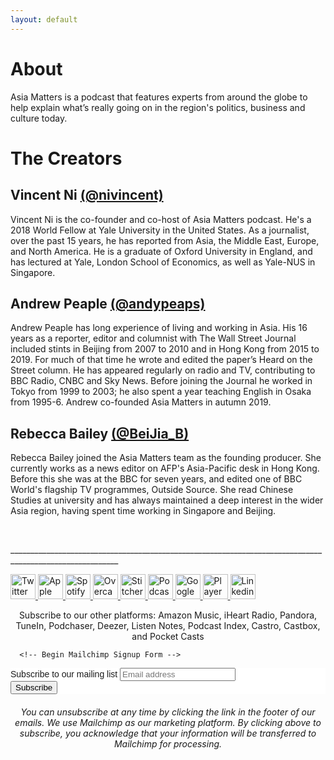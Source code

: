 ```yaml
---
layout: default
---
```


# About

Asia Matters is a podcast that features experts from around the globe to help explain what’s really going on in the region's politics, business and culture today.

# The Creators

## Vincent Ni [(@nivincent)](https://twitter.com/nivincent)

<!-- img src="https://user-images.githubusercontent.com/67763587/94476153-ed17c180-0184-11eb-88b5-9baf0695faf9.png"
  style="width:150px;height:200px;margin-right:15px;"
  align="left" /-->
  <p>Vincent Ni is the co-founder and co-host of Asia Matters podcast. He's a 2018 World Fellow at Yale University in the United States. As a journalist, over the past 15 years, he has reported from Asia, the Middle East, Europe, and North America. He is a graduate of Oxford University in England, and has lectured at Yale, London School of Economics, as well as Yale-NUS in Singapore.</p>

## Andrew Peaple [(@andypeaps)](https://twitter.com/andypeaps)

Andrew Peaple has long experience of living and working in Asia. His 16 years as a reporter, editor and columnist with The Wall Street Journal included stints in Beijing from 2007 to 2010 and in Hong Kong from 2015 to 2019. For much of that time he wrote and edited the paper’s Heard on the Street column. He has appeared regularly on radio and TV, contributing to BBC Radio, CNBC and Sky News. Before joining the Journal he worked in Tokyo from 1999 to 2003; he also spent a year teaching English in Osaka from 1995-6. Andrew co-founded Asia Matters in autumn 2019.

## Rebecca Bailey [(@BeiJia_B)](https://twitter.com/BeiJia_B)

<!-- img src="https://user-images.githubusercontent.com/67763587/98584348-9bca1a00-227a-11eb-9402-25893fbef8f7.png"
  style="width:150px;height:200px;margin-right:15px;"
  align="left" /-->
  <p>Rebecca Bailey joined the Asia Matters team as the founding producer. She currently works as a news editor on AFP's Asia-Pacific desk in Hong Kong. Before this she was at the BBC for seven years, and edited one of BBC World's flagship TV programmes, Outside Source. She read Chinese Studies at university and has always maintained a deep interest in the wider Asia region, having spent time working in Singapore and Beijing.
</p>

<br>
<footer>
  <p>_________________________________________________________________________________________________________
  </p>
  <div class="social-media-links">
      <a href="https://twitter.com/asiamatterspod" class="social-media-link">
          <img src="{{site.url}}/assets/img/twitter.svg" alt="Twitter" height="40" />
      </a>
      <a href="https://podcasts.apple.com/podcast/asia-matters/id1487381702" class="social-media-link">
          <img src="{{site.url}}/assets/img/apple.svg" alt="Apple Podcasts" height="40" />
      </a>
      <a href="https://open.spotify.com/show/082TzXLKRDY5ZbW0KRlalC" class="social-media-link">
          <img src="{{site.url}}/assets/img/spotify.svg" alt="Spotify" height="40" />
      </a>
      <a href="https://overcast.fm/itunes1487381702/asia-matters" class="social-media-link">
          <img src="{{site.url}}/assets/img/overcast.svg" alt="Overcast" height="40" />
      </a>
      <a href="https://www.stitcher.com/podcast/asia-matters" class="social-media-link">
          <img src="{{site.url}}/assets/img/stitcher.png" alt="Stitcher" height="40" />
      </a>
      <a href="https://podcastaddict.com/podcast/2478676" class="social-media-link">
          <img src="{{site.url}}/assets/img/podcast-addict.png" alt="Podcast Addict" height="40" />
      </a>
      <a href="https://podcasts.google.com/feed/aHR0cHM6Ly9mZWVkcy5idXp6c3Byb3V0LmNvbS82OTkxODcucnNz" class="social-media-link">
          <img src="{{site.url}}/assets/img/google.svg" alt="Google Podcasts" height="40" />
      </a>
      <a href="https://player.fm/series/asia-matters" class="social-media-link">
          <img src="{{site.url}}/assets/img/player-fm.svg" alt="Player FM" height="40" />
      </a>
      <a href="https://www.linkedin.com/company/asiamatterspod/" class="social-media-link">
          <img src="{{site.url}}/assets/img/linkedin.png" alt="Linkedin" height="40" />
      </a>
  </div>
  <p>
    <center>
      Subscribe to our other platforms: Amazon Music, iHeart Radio, Pandora, TuneIn, Podchaser, Deezer, Listen Notes, Podcast Index, Castro, Castbox, and Pocket Casts
    </center>
  </p>

      <!-- Begin Mailchimp Signup Form -->
  <link href="//cdn-images.mailchimp.com/embedcode/horizontal-slim-10_7.css" rel="stylesheet" type="text/css">
  <style type="text/css">
    #mc_embed_signup{background:#fff; clear:left; font:14px Helvetica,Arial,sans-serif; width:100%;}
    /* Add your own Mailchimp form style overrides in your site stylesheet or in this style block.
       We recommend moving this block and the preceding CSS link to the HEAD of your HTML file. */
  </style>
  <style type="text/css">
    #mc-embedded-subscribe-form input[type=checkbox]{display: inline; width: auto;margin-right: 10px;}
    #mergeRow-gdpr {margin-top: 20px;}
    #mergeRow-gdpr fieldset label {font-weight: normal;}
    #mc-embedded-subscribe-form .mc_fieldset{border:none;min-height: 0px;padding-bottom:0px;}
  </style>
  <div id="mc_embed_signup">
  <form action="https://asiamatterspod.us17.list-manage.com/subscribe/post?u=9334f61df3eb13da1f746e458&amp;id=5a6b1e8bde" method="post" id="mc-embedded-subscribe-form" name="mc-embedded-subscribe-form" class="validate" target="_blank" novalidate>
      <div id="mc_embed_signup_scroll">
    <label for="mce-EMAIL">Subscribe to our mailing list</label>
    <input type="email" value="" name="EMAIL" class="email" id="mce-EMAIL" placeholder="Email address" required>
      <!-- real people should not fill this in and expect good things - do not remove this or risk form bot signups-->
      <div style="position: absolute; left: -5000px;" aria-hidden="true"><input type="text" name="b_9334f61df3eb13da1f746e458_5a6b1e8bde" tabindex="-1" value=""></div>
      <div class="clear"><input type="submit" value="Subscribe" name="subscribe" id="mc-embedded-subscribe" class="button"></div>
      </div>
  </form>
  </div>
  <!--End mc_embed_signup-->
  <p>
    <center>
      <h6>
        You can unsubscribe at any time by clicking the link in the footer of our emails. We use Mailchimp as our marketing platform. By clicking above to subscribe, you acknowledge that your information will be transferred to Mailchimp for processing.
      </h6>
    </center>
  </p>
</footer>

